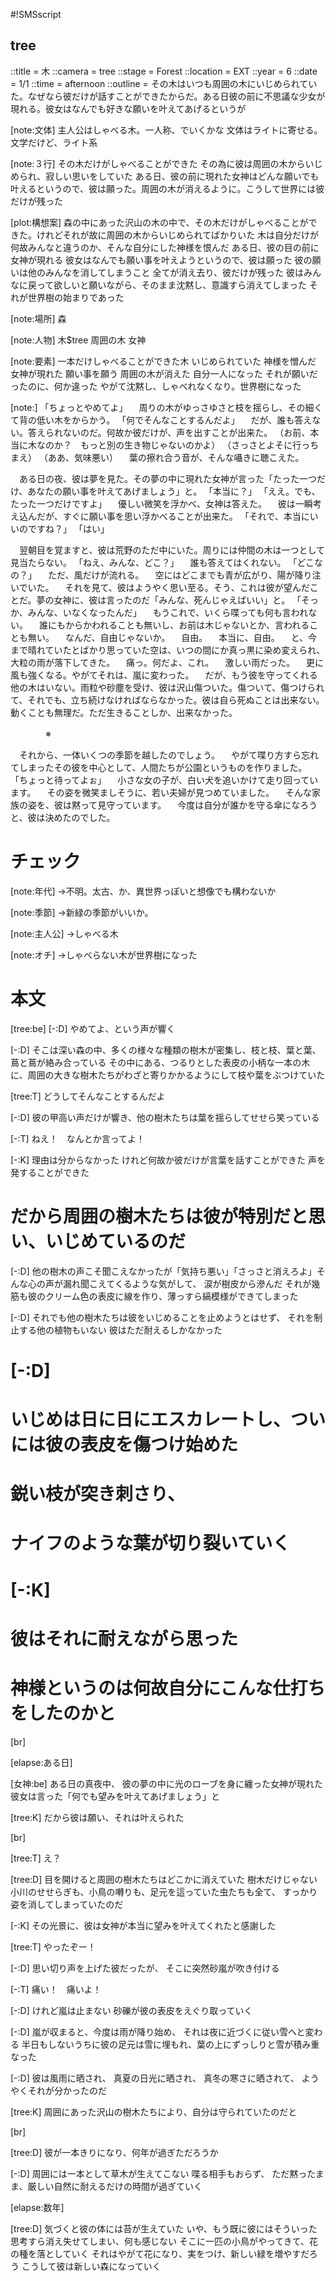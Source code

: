 #!SMSscript

## tree

::title = 木
::camera = tree
::stage = Forest
::location = EXT
::year = 6
::date = 1/1
::time = afternoon
::outline = その木はいつも周囲の木にいじめられていた。なぜなら彼だけが話すことができたからだ。ある日彼の前に不思議な少女が現れる。彼女はなんでも好きな願いを叶えてあげるというが

[note:文体]
主人公はしゃべる木。一人称、でいくかな
文体はライトに寄せる。文学だけど、ライト系

[note:３行]
その木だけがしゃべることができた
その為に彼は周囲の木からいじめられ、寂しい思いをしていた
ある日、彼の前に現れた女神はどんな願いでも叶えるというので、彼は願った。周囲の木が消えるように。こうして世界には彼だけが残った

[plot:構想案]
森の中にあった沢山の木の中で、その木だけがしゃべることができた。けれどそれが故に周囲の木からいじめられてばかりいた
木は自分だけが何故みんなと違うのか、そんな自分にした神様を恨んだ
ある日、彼の目の前に女神が現れる
彼女はなんでも願い事を叶えようというので、彼は願った
彼の願いは他のみんなを消してしまうこと
全てが消え去り、彼だけが残った
彼はみんなに戻って欲しいと願いながら、そのまま沈黙し、意識すら消えてしまった
それが世界樹の始まりであった

[note:場所]
森

[note:人物]
木$tree
周囲の木
女神

[note:要素]
一本だけしゃべることができた木
いじめられていた
神様を憎んだ
女神が現れた
願い事を願う
周囲の木が消えた
自分一人になった
それが願いだったのに、何か違った
やがて沈黙し、しゃべれなくなり。世界樹になった

[note:]
「ちょっとやめてよ」
　周りの木がゆっさゆさと枝を揺らし、その細くて背の低い木をからかう。
「何でそんなことするんだよ」
　だが、誰も答えない。答えられないのだ。何故か彼だけが、声を出すことが出来た。
（お前、本当に木なのか？　もっと別の生き物じゃないのかよ）
（さっさとよそに行っちまえ）
（ああ、気味悪い）
　葉の擦れ合う音が、そんな囁きに聴こえた。

　ある日の夜、彼は夢を見た。その夢の中に現れた女神が言った「たった一つだけ、あなたの願い事を叶えてあげましょう」と。
「本当に？」
「ええ。でも、たった一つだけですよ」
　優しい微笑を浮かべ、女神は答えた。
　彼は一瞬考え込んだが、すぐに願い事を思い浮かべることが出来た。
「それで、本当にいいのですね？」
「はい」

　翌朝目を覚ますと、彼は荒野のただ中にいた。周りには仲間の木は一つとして見当たらない。
「ねえ、みんな、どこ？」
　誰も答えてはくれない。
「どこなの？」
　ただ、風だけが流れる。
　空にはどこまでも青が広がり、陽が降り注いでいた。
　それを見て、彼はようやく思い至る。そう、これは彼が望んだことだ。夢の女神に、彼は言ったのだ「みんな、死んじゃえばいい」と。
「そっか、みんな、いなくなったんだ」
　もうこれで、いくら喋っても何も言われない。
　誰にもからかわれることも無いし、お前は木じゃないとか、言われることも無い。
　なんだ、自由じゃないか。
　自由。
　本当に、自由。
　と、今まで晴れていたとばかり思っていた空は、いつの間にか真っ黒に染め変えられ、大粒の雨が落下してきた。
　痛っ。何だよ、これ。
　激しい雨だった。
　更に風も強くなる。やがてそれは、嵐に変わった。
　だが、もう彼を守ってくれる他の木はいない。雨粒や砂塵を受け、彼は沢山傷ついた。傷ついて、傷つけられて、それでも、立ち続けなければならなかった。彼は自ら死ぬことは出来ない。動くことも無理だ。ただ生きることしか、出来なかった。

　　　　※

　それから、一体いくつの季節を越したのでしょう。
　やがて喋り方すら忘れてしまったその彼を中心として、人間たちが公園というものを作りました。
「ちょっと待ってよぉ」
　小さな女の子が、白い犬を追いかけて走り回っています。
　その姿を微笑ましそうに、若い夫婦が見つめていました。
　そんな家族の姿を、彼は黙って見守っています。
　今度は自分が誰かを守る傘になろうと、彼は決めたのでした。

# チェック

[note:年代]
→不明。太古、か、異世界っぽいと想像でも構わないか

[note:季節]
→新緑の季節がいいか。

[note:主人公]
→しゃべる木

[note:オチ]
→しゃべらない木が世界樹になった

# 本文

[tree:be]
[-:D]
やめてよ、という声が響く

[-:D]
そこは深い森の中、多くの様々な種類の樹木が密集し、枝と枝、葉と葉、蔦と蔦が絡み合っている
その中にある、つるりとした表皮の小柄な一本の木に、周囲の大きな樹木たちがわざと寄りかかるようにして枝や葉をぶつけていた

[tree:T]
どうしてそんなことするんだよ

[-:D]
彼の甲高い声だけが響き、他の樹木たちは葉を揺らしてせせら笑っている

[-:T]
ねえ！　なんとか言ってよ！

[-:K]
理由は分からなかった
けれど何故か彼だけが言葉を話すことができた
声を発することができた
# だから周囲の樹木たちは彼が特別だと思い、いじめているのだ

[-:D]
他の樹木の声こそ聞こえなかったが「気持ち悪い」「さっさと消えろよ」そんな心の声が漏れ聞こえてくるような気がして、
涙が樹皮から滲んだ
それが幾筋も彼のクリーム色の表皮に線を作り、薄っすら縞模様ができてしまった

[-:D]
それでも他の樹木たちは彼をいじめることを止めようとはせず、
それを制止する他の植物もいない
彼はただ耐えるしかなかった
# [-:D]
# いじめは日に日にエスカレートし、ついには彼の表皮を傷つけ始めた
# 鋭い枝が突き刺さり、
# ナイフのような葉が切り裂いていく

# [-:K]
# 彼はそれに耐えながら思った
# 神様というのは何故自分にこんな仕打ちをしたのかと

[br]

[elapse:ある日]

[女神:be]
ある日の真夜中、
彼の夢の中に光のローブを身に纏った女神が現れた
彼女は言った「何でも望みを叶えてあげましょう」と

[tree:K]
だから彼は願い、それは叶えられた

[br]

[tree:T]
え？

[tree:D]
目を開けると周囲の樹木たちはどこかに消えていた
樹木だけじゃない
小川のせせらぎも、小鳥の囀りも、足元を這っていた虫たちも全て、
すっかり姿を消してしまっていたのだ

[-:K]
その光景に、彼は女神が本当に望みを叶えてくれたと感謝した

[tree:T]
やったぞー！

[-:D]
思い切り声を上げた彼だったが、
そこに突然砂嵐が吹き付ける

[-:T]
痛い！　痛いよ！

[-:D]
けれど嵐は止まない
砂礫が彼の表皮をえぐり取っていく

[-:D]
嵐が収まると、今度は雨が降り始め、
それは夜に近づくに従い雪へと変わる
半日もしないうちに彼の足元は雪に埋もれ、葉の上にずっしりと雪が積み重なった

[-:D]
彼は風雨に晒され、
真夏の日光に晒され、
真冬の寒さに晒されて、
ようやくそれが分かったのだ

[tree:K]
周囲にあった沢山の樹木たちにより、自分は守られていたのだと

[br]

[tree:D]
彼が一本きりになり、何年が過ぎただろうか

[-:D]
周囲には一本として草木が生えてこない
喋る相手もおらず、
ただ黙ったまま、厳しい自然に耐えるだけの時間が過ぎていく

[elapse:数年]

[tree:D]
気づくと彼の体には苔が生えていた
いや、もう既に彼にはそういった思考すら消え失せてしまい、何も感じない
そこに一匹の小鳥がやってきて、花の種を落としていく
それはやがて花になり、実をつけ、新しい緑を増やすだろう
こうして彼は新しい森になっていく
